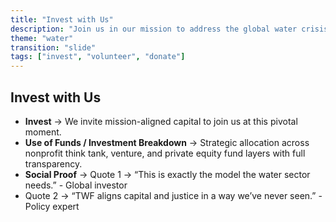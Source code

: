 ```yaml
---
title: "Invest with Us"
description: "Join us in our mission to address the global water crisis"
theme: "water"
transition: "slide"
tags: ["invest", "volunteer", "donate"]
---
```



## Invest with Us

- **Invest** → We invite mission-aligned capital to join us at this pivotal moment.
- **Use of Funds / Investment Breakdown** → Strategic allocation across nonprofit think tank, venture, and private equity fund layers with full transparency.
- **Social Proof** → Quote 1 → “This is exactly the model the water sector needs.” - Global investor
- Quote 2 → “TWF aligns capital and justice in a way we’ve never seen.” - Policy expert
